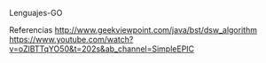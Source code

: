 Lenguajes-GO


Referencias
http://www.geekviewpoint.com/java/bst/dsw_algorithm
https://www.youtube.com/watch?v=oZlBTTqYO50&t=202s&ab_channel=SimpleEPIC